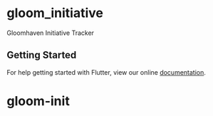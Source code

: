 # gloom_initiative

Gloomhaven Initiative Tracker

## Getting Started

For help getting started with Flutter, view our online
[documentation](https://flutter.io/).
# gloom-init
